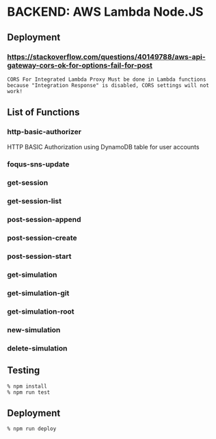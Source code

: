 # BACKEND: AWS Lambda Node.JS
## Deployment
### https://stackoverflow.com/questions/40149788/aws-api-gateway-cors-ok-for-options-fail-for-post
```
CORS For Integrated Lambda Proxy Must be done in Lambda functions
because "Integration Response" is disabled, CORS settings will not work!
```
## List of Functions
### http-basic-authorizer
HTTP BASIC Authorization using DynamoDB table for user accounts
### foqus-sns-update
### get-session
### get-session-list
### post-session-append
### post-session-create
### post-session-start
### get-simulation
### get-simulation-git
### get-simulation-root
### new-simulation
### delete-simulation
## Testing
```
% npm install
% npm run test
```
## Deployment
```
% npm run deploy
```
